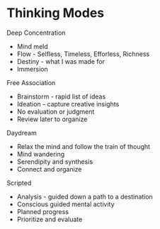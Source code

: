 # Thinking Modes

Deep Concentration

- Mind meld
- Flow - Selfless, Timeless, Efforless, Richness
- Destiny - what I was made for
- Immersion


Free Association

- Brainstorm - rapid list of ideas
- Ideation - capture creative insights
- No evaluation or judgment
- Review later to organize

Daydream

- Relax the mind and follow the train of thought
- Mind wandering
- Serendipity and synthesis
- Connect and organize

Scripted 

- Analysis - guided down a path to a destination
- Conscious guided mental activity
- Planned progress
- Prioritize and evaluate

